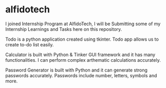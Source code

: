 # alfidotech
I joined Internship Program at AlfidoTech, I will be Submitting some of my Internship Learnings and Tasks here on this repository.

Todo is a python application created using tkinter. Todo app allows us to create to-do list easily.

Calculator is built with Python & Tinker GUI framework and it has many functionalities. I can perform complex arthematic calculations accurately.

Password Generator is built with Python and it can generate strong passwords accurately. Passwords include number, letters, symbols and more.
